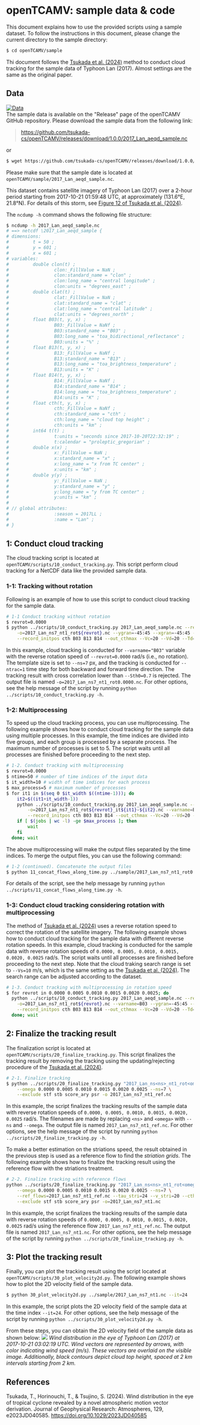 # openTCAMV: sample data & code
This document explains how to use the provided scripts using a sample dataset. To follow the instructions in this document, please change the current directory to the sample directory:
```bash
$ cd openTCAMV/sample
```

Thi document follows the [Tsukada et al. (2024)](https://doi.org/10.1029/2023JD040585) method to conduct cloud tracking for the sample data of Typhoon Lan (2017). Almost settings are the same as the original paper.

## Data
[![Data](https://img.shields.io/badge/Data-2017__Lan__aeqd__sample.nc-brown.svg?logo=github)](https://github.com/tsukada-cs/openTCAMV/releases)  
The sample data is available on the "Release" page of the openTCAMV GitHub repository. Please download the sample data from the following link:

> https://github.com/tsukada-cs/openTCAMV/releases/download/1.0.0/2017_Lan_aeqd_sample.nc

or

```bash
$ wget https://github.com/tsukada-cs/openTCAMV/releases/download/1.0.0/2017_Lan_aeqd_sample.nc
```
Please make sure that the sample date is located at `openTCAMV/sample/2017_Lan_aeqd_sample.nc`. 

This dataset contains satellite imagery of Typhoon Lan (2017) over a 2-hour period starting from 2017-10-21 01:59:48 UTC, at approximately (131.6°E, 21.8°N). For details of this storm, see [Figure 12 of Tsukada et al. (2024)](https://agupubs.onlinelibrary.wiley.com/cms/asset/4b9fb874-75a8-4fc3-9094-685dd073e121/jgrd59466-fig-0012-m.jpg).


The `ncdump -h` command shows the following file structure:
```bash
$ ncdump -h 2017_Lan_aeqd_sample.nc
# ==> netcdf \2017_Lan_aeqd_sample {
# dimensions:
#         t = 50 ;
#         y = 601 ;
#         x = 601 ;
# variables:
#         double clon(t) ;
#                 clon:_FillValue = NaN ;
#                 clon:standard_name = "clon" ;
#                 clon:long_name = "central longitude" ;
#                 clon:units = "degrees_east" ;
#         double clat(t) ;
#                 clat:_FillValue = NaN ;
#                 clat:standard_name = "clat" ;
#                 clat:long_name = "central latitude" ;
#                 clat:units = "degrees_north" ;
#         float B03(t, y, x) ;
#                 B03:_FillValue = NaNf ;
#                 B03:standard_name = "B03" ;
#                 B03:long_name = "toa_bidirectional_reflectance" ;
#                 B03:units = "%" ;
#         float B13(t, y, x) ;
#                 B13:_FillValue = NaNf ;
#                 B13:standard_name = "B13" ;
#                 B13:long_name = "toa_brightness_temperature" ;
#                 B13:units = "K" ;
#         float B14(t, y, x) ;
#                 B14:_FillValue = NaNf ;
#                 B14:standard_name = "B14" ;
#                 B14:long_name = "toa_brightness_temperature" ;
#                 B14:units = "K" ;
#         float cth(t, y, x) ;
#                 cth:_FillValue = NaNf ;
#                 cth:standard_name = "cth" ;
#                 cth:long_name = "cloud top height" ;
#                 cth:units = "km" ;
#         int64 t(t) ;
#                 t:units = "seconds since 2017-10-20T22:32:19" ;
#                 t:calendar = "proleptic_gregorian" ;
#         double x(x) ;
#                 x:_FillValue = NaN ;
#                 x:standard_name = "x" ;
#                 x:long_name = "x from TC center" ;
#                 x:units = "km" ;
#         double y(y) ;
#                 y:_FillValue = NaN ;
#                 y:standard_name = "y" ;
#                 y:long_name = "y from TC center" ;
#                 y:units = "km" ;
# 
# // global attributes:
#                 :season = 2017LL ;
#                 :name = "Lan" ;
# }
```

## 1: Conduct cloud tracking
The cloud tracking script is located at `openTCAMV/scripts/10_conduct_tracking.py`. This script perform cloud tracking for a NetCDF data like the provided sample data.

### 1-1: Tracking without rotation
Following is an example of how to use this script to conduct cloud tracking for the sample data.
```bash
# 1-1 Conduct tracking without rotation
$ revrot=0.0000
$ python ../scripts/10_conduct_tracking.py 2017_Lan_aeqd_sample.nc --revrot $revrot --varname=B03 --ns=7 --ntrac=1 --Sth0=0.7 \
    -o=2017_Lan_ns7_nt1_rot${revrot}.nc --ygran=-45:45 --xgran=-45:45 --yint=5 --xint=5 --traj_int=1 --Vs=40 \
    --record_initpos cth B03 B13 B14 --out_cthmax --Vc=20 --Vd=20 --Td=60 --Vth=5
```
In this example, cloud tracking is conducted for `--varname="B03"` variable with the reverse rotation speed of `--revrot=0.0000` rad/s (i.e., no rotation). The template size is set to `--ns=7` px, and the tracking is conducted for `--ntrac=1` time step for both backward and forward time direction. The tracking result with cross correlation lower than `--Sth0=0.7` is rejected. The output file is named `-o=2017_Lan_ns7_nt1_rot0.0000.nc`. For other options, see the help message of the script by running `python ../scripts/10_conduct_tracking.py -h`.


### 1-2: Multiprocessing
To speed up the cloud tracking process, you can use multiprocessing. The following example shows how to conduct cloud tracking for the sample data using multiple processes. In this example, the time indices are divided into five groups, and each group is processed by a separate process. The maximum number of processes is set to 5. The script waits until all processes are finished before proceeding to the next step.
```bash
# 1-2. Conduct tracking with multiprocessing
$ revrot=0.0000
$ ntime=50 # number of time indices of the input data
$ it_width=10 # width of time indices for each process
$ max_process=5 # maximum number of processes
$ for it1 in $(seq 0 $it_width $((ntime-1))); do
    it2=$((it1+it_width-1))
    python ../scripts/10_conduct_tracking.py 2017_Lan_aeqd_sample.nc --revrot $revrot --itran=$it1:$it2 --ns=7 --ntrac=1 --Sth0=0.7 \
        -o=2017_Lan_ns7_nt1_rot${revrot}_it${it1}-${it2}.nc --varname=B03 --ygran=-45:45 --xgran=-45:45 --xint=5 --yint=5 --traj_int=1 --Vs=40 \
        --record_initpos cth B03 B13 B14 --out_cthmax --Vc=20 --Vd=20 --Td=60 --Vth=5 &
    if [ $(jobs | wc -l) -ge $max_process ]; then
        wait
    fi
  done; wait
```
The above multiprocessing will make the output files separated by the time indices. To merge the output files, you can use the following command:
```bash
# 1-2 (continued). Concatenate the output files
$ python 11_concat_flows_along_time.py ../sample/2017_Lan_ns7_nt1_rot0.0000_it*.nc --exclude_texts concat -o ../sample/2017_Lan_ns7_nt1_concat.nc
```
For details of the script, see the help message by running `python ../scripts/11_concat_flows_along_time.py -h`.

### 1-3: Conduct cloud tracking considering rotation with multiprocessing
The method of [Tsukada et al. (2024)](https://doi.org/10.1029/2023JD040585) uses a reverse rotation speed to correct the rotation of the satellite imagery. The following example shows how to conduct cloud tracking for the sample data with different reverse rotation speeds. In this example, cloud tracking is conducted for the sample data with reverse rotation speeds of `0.0000, 0.0005, 0.0010, 0.0015, 0.0020, 0.0025` rad/s. The script waits until all processes are finished before proceeding to the next step.
Note that the cloud traking search range is set to `--Vs=10` m/s, which is the same setting as the [Tsukada et al. (2024)](https://doi.org/10.1029/2023JD040585). The search range can be adjusted according to the dataset.

```bash
# 1-3. Conduct tracking with multiprocessing in rotation speed
$ for revrot in 0.0000 0.0005 0.0010 0.0015 0.0020 0.0025; do
  python ../scripts/10_conduct_tracking.py 2017_Lan_aeqd_sample.nc --revrot $revrot --ns=7 --ntrac=1 --Sth0=0.7 \
    -o=2017_Lan_ns7_nt1_rot${revrot}.nc --varname=B03 --ygran=-45:45 --xgran=-45:45 --traj_int=1 --Vs=10 \
    --record_initpos cth B03 B13 B14 --out_cthmax --Vc=20 --Vd=20 --Td=60 --Vth=5 &
  done; wait
```

## 2: Finalize the tracking result
The finalization script is located at `openTCAMV/scripts/20_finalize_tracking.py`. This script finalizes the tracking result by removing the tracking using the updating/rejecting procedure of the [Tsukada et al. (2024)](https://doi.org/10.1029/2023JD040585).
```bash
# 2-1. Finalize tracking
$ python ../scripts/20_finalize_tracking.py "2017_Lan_ns<ns>_nt1_rot<omega>.nc" \
    --omega 0.0000 0.0005 0.0010 0.0015 0.0020 0.0025 --ns=7 \
    --exclude stf stb score_ary psr -o 2017_Lan_ns7_nt1_ref.nc
```
In this example, the script finalizes the tracking results of the sample data with reverse rotation speeds of `0.0000, 0.0005, 0.0010, 0.0015, 0.0020, 0.0025` rad/s. The filenames are made by replacing `<ns>` and `<omega>` with `--ns` and `--omega`. The output file is named `2017_Lan_ns7_nt1_ref.nc`. For other options, see the help message of the script by running `python ../scripts/20_finalize_tracking.py -h`.

To make a better estimation on the striations speed, the result obtained in the previous step is used as a reference flow to find the *striation grids*. The following example shows how to finalize the tracking result using the reference flow with the striations treatment.
```bash
# 2-2. Finalize tracking with reference flows
python ../scripts/20_finalize_tracking.py "2017_Lan_ns<ns>_nt1_rot<omega>.nc" \
    --omega 0.0000 0.0005 0.0010 0.0015 0.0020 0.0025 --ns=7 \
    --ref_flows=2017_Lan_ns7_nt1_ref.nc --tau_stri=24 --v_stri=20 --cth_stri=6 --omega_stri=0.0015 \
    --exclude stf stb score_ary psr -o=2017_Lan_ns7_nt1.nc
```
In this example, the script finalizes the tracking results of the sample data with reverse rotation speeds of `0.0000, 0.0005, 0.0010, 0.0015, 0.0020, 0.0025` rad/s using the reference flow `2017_Lan_ns7_nt1_ref.nc`. The output file is named `2017_Lan_ns7_nt1.nc`. For other options, see the help message of the script by running `python ../scripts/20_finalize_tracking.py -h`.

## 3: Plot the tracking result
Finally, you can plot the tracking result using the script located at `openTCAMV/scripts/30_plot_velocity2d.py`. The following example shows how to plot the 2D velocity field of the sample data.
```bash
$ python 30_plot_velocity2d.py ../sample/2017_Lan_ns7_nt1.nc --it=24
```
In this example, the script plots the 2D velocity field of the sample data at the time index `--it=24`. For other options, see the help message of the script by running `python ../scripts/30_plot_velocity2d.py -h`.

From these steps, you can obtain the 2D velocity field of the sample data as shown below:
![](./AMVs_it24.png)
*Wind distribution in the eye of Typhoon Lan (2017) at 2017-10-21 03:02:19 UTC. Wind vectors are represented by arrows, with color indicating wind speed (m/s). These vectors are overlaid on the visible image. Additionally, black contours depict cloud top height, spaced at 2 km intervals starting from 2 km.*

## References
Tsukada, T., Horinouchi, T., & Tsujino, S. (2024). Wind distribution in the eye of tropical cyclone revealed by a novel atmospheric motion vector derivation. Journal of Geophysical Research: Atmospheres, 129, e2023JD040585. https://doi.org/10.1029/2023JD040585
